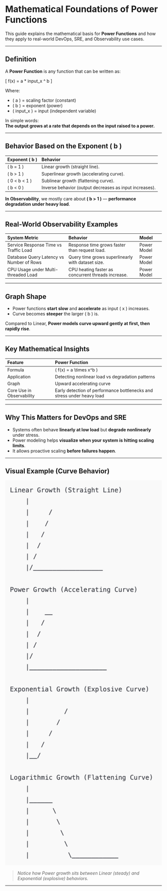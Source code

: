 # Mathematical Foundations of Power Functions

This guide explains the mathematical basis for **Power Functions** and how they apply to real-world DevOps, SRE, and Observability use cases.

---

## Definition

A **Power Function** is any function that can be written as:

\[
f(x) = a * input_x ^ b
\]

Where:
- \( a \) = scaling factor (constant)
- \( b \) = exponent (power)
- \( input_x \) = input (independent variable)

In simple words:  
**The output grows at a rate that depends on the input raised to a power.**

---

## Behavior Based on the Exponent \( b \)

| Exponent \( b \) | Behavior |
|:-----------------|:---------|
| \( b = 1 \) | Linear growth (straight line). |
| \( b > 1 \) | Superlinear growth (accelerating curve). |
| \( 0 < b < 1 \) | Sublinear growth (flattening curve). |
| \( b < 0 \) | Inverse behavior (output decreases as input increases). |

 **In Observability**, we mostly care about **\( b > 1 \)** — **performance degradation under heavy load**.

---

## Real-World Observability Examples

| System Metric | Behavior | Model |
|:--------------|:---------|:------|
| Service Response Time vs Traffic Load | Response time grows faster than request load. | Power Model |
| Database Query Latency vs Number of Rows | Query time grows superlinearly with dataset size. | Power Model |
| CPU Usage under Multi-threaded Load | CPU heating faster as concurrent threads increase. | Power Model |

---

## Graph Shape

- Power functions **start slow** and **accelerate** as input \( x \) increases.
- Curve becomes **steeper** the larger \( b \) is.

Compared to Linear, **Power models curve upward gently at first, then rapidly rise**.

---

## Key Mathematical Insights

| Feature | Power Function |
|:--------|:---------------|
| Formula | \( f(x) = a \times x^b \) |
| Application | Detecting nonlinear load vs degradation patterns |
| Graph | Upward accelerating curve |
| Core Use in Observability | Early detection of performance bottlenecks and stress under heavy load |

---

## Why This Matters for DevOps and SRE

- Systems often behave **linearly at low load** but **degrade nonlinearly** under stress.
- Power modeling helps **visualize when your system is hitting scaling limits**.
- It allows proactive scaling **before failures happen**.

---

## Visual Example (Curve Behavior)

<p align="center">
  <img src="./Visual%20Guide%20-%20Growth%20Shapes.png" alt="Visual Guide - Growth Shapes" width="600"/>
</p>

> *Notice how Power growth sits between Linear (steady) and Exponential (explosive) behaviors.*

---
